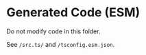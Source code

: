 Generated Code (ESM)
====================

Do not modify code in this folder.

See `/src.ts/` and `/tsconfig.esm.json`.

